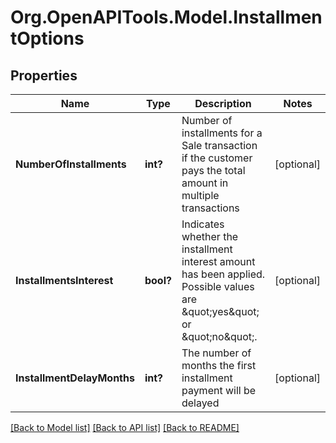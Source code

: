 # Org.OpenAPITools.Model.InstallmentOptions
## Properties

Name | Type | Description | Notes
------------ | ------------- | ------------- | -------------
**NumberOfInstallments** | **int?** | Number of installments for a Sale transaction if the customer pays the total amount in multiple transactions | [optional] 
**InstallmentsInterest** | **bool?** | Indicates whether the installment interest amount has been applied. Possible values are \&quot;yes\&quot; or \&quot;no\&quot;. | [optional] 
**InstallmentDelayMonths** | **int?** | The number of months the first installment payment will be delayed | [optional] 

[[Back to Model list]](../README.md#documentation-for-models) [[Back to API list]](../README.md#documentation-for-api-endpoints) [[Back to README]](../README.md)

